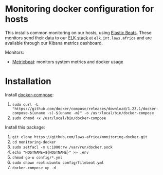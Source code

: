 # Monitoring docker configuration for hosts

This installs common monitoring on our hosts, using [Elastic Beats](https://www.elastic.co/products/beats). These monitors send their data to our [ELK stack](https://github.com/laws-africa/elk-docker) at `elk.int.laws.africa` and are available through our Kibana metrics dashboard.

Monitors:

* [Metricbeat](https://www.elastic.co/products/beats/metricbeat): monitors system metrics and docker usage

# Installation

Install [docker-compose](https://linuxize.com/post/how-to-install-and-use-docker-compose-on-ubuntu-18-04/):

1. `sudo curl -L "https://github.com/docker/compose/releases/download/1.23.1/docker-compose-$(uname -s)-$(uname -m)" -o /usr/local/bin/docker-compose`
2. `sudo chmod +x /usr/local/bin/docker-compose`

Install this package:

1. `git clone https://github.com/laws-africa/monitoring-docker.git`
2. `cd monitoring-docker`
3. `sudo setfacl -m u:1000:rw /var/run/docker.sock`
4. `echo "HOSTNAME=${HOSTNAME}" >> .env`
5. `chmod go-w config/*.yml`
6. `sudo chown root:ubuntu config/filebeat.yml`
7. `docker-compose up -d`
